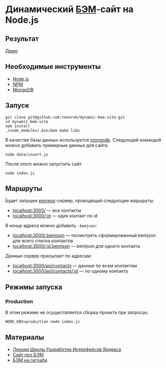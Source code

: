 # Динамический [БЭМ](http://ru.bem.info)-сайт на Node.js

## Результат

[Демо](http://tenorok.github.io/shri-bem-practice/index/)

## Необходимые инструменты

* [Node.js](http://nodejs.org/)
* [NPM](http://npmjs.org/)
* [MongoDB](http://docs.mongodb.org/manual/installation/)

## Запуск

    git clone git@github.com:tenorok/dynamic-bem-site.git
    cd dynamic-bem-site
    npm install
    ./node_modules/.bin/bem make libs
    
В качестве базы данных используется [mongodb](http://www.mongodb.org/). Следующей командой можно добавить примерные данные для сайта.

    node data/insert.js
    
После этого можно запустить сайт.

    node index.js
    
## Маршруты

Будет запущен [express](http://expressjs.com/)-сервер, проводящий следующие маршруты:

* [localhost:3000/](http://localhost:3000/) — все контакты
* [localhost:3000/:id](http://localhost:3000/0) — один контакт по id

В конце адреса можно добавить `.bemjson`:

* [localhost:3000/.bemjson](http://localhost:3000/.bemjson) — посмотреть сформированный bemjson для всего списка контактов
* [localhost:3000/:id.bemjson](http://localhost:3000/0.bemjson) — bemjson для одного контакта

Данные сервер присылает по адресам:

* [localhost:3000/api/contacts](http://localhost:3000/api/contacts) — данные по всем контактам
* [localhost:3000/api/contacts/:id](http://localhost:3000/api/contacts/0) — по одному контакту

## Режимы запуска

### Production

В этом режиме не осуществляется сборка проекта при запросах.

    NODE_ENV=production node index.js

## Материалы

* [Лекции Школы Разработки Интерфейсов Яндекса](http://tech.yandex.ru/education/shri/)
* [Сайт про БЭМ](http://ru.bem.info)
* [БЭМ на гитхабе](http://github.com/bem)
